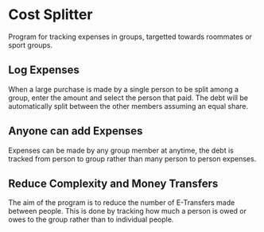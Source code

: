 # Cost Splitter
Program for tracking expenses in groups, targetted towards roommates or sport groups.

## Log Expenses
When a large purchase is made by a single person to be split among a group, enter the amount and select the person that paid. The debt will
be automatically split between the other members assuming an equal share.

## Anyone can add Expenses
Expenses can be made by any group member at anytime, the debt is tracked from person to group rather than many person to person expenses.

## Reduce Complexity and Money Transfers
The aim of the program is to reduce the number of E-Transfers made between people. This is done by tracking how much a person is owed or owes
to the group rather than to individual people.
